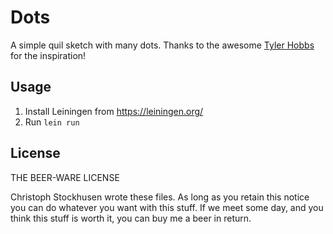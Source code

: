 # Dots

A simple quil sketch with many dots. Thanks to the awesome [Tyler Hobbs](http://www.tylerlhobbs.com/) for the inspiration!

## Usage

1. Install Leiningen from https://leiningen.org/
2. Run `lein run`

## License

THE BEER-WARE LICENSE

Christoph Stockhusen wrote these files. As long as you retain this notice you
can do whatever you want with this stuff. If we meet some day, and you think
this stuff is worth it, you can buy me a beer in return.
